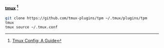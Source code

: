 #### [tmux](https://github.com/tmux/tmux) [^1]

```sh
git clone https://github.com/tmux-plugins/tpm ~/.tmux/plugins/tpm
tmux
tmux source ~/.tmux.conf
```

[^1]: [Tmux Config: A Guide](https://builtin.com/articles/tmux-config)